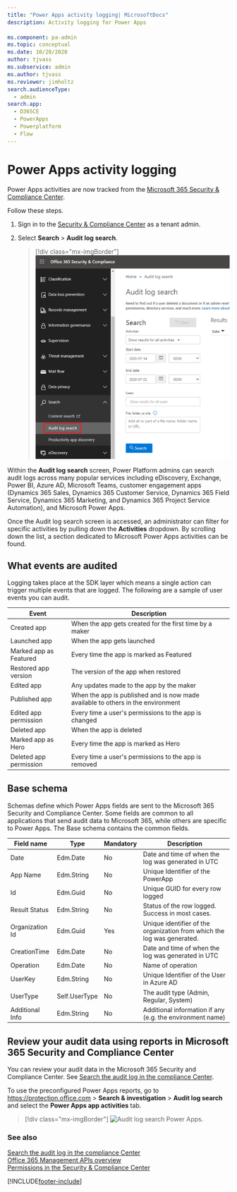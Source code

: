 ```yaml
---
title: "Power Apps activity logging| MicrosoftDocs"
description: Activity logging for Power Apps 

ms.component: pa-admin
ms.topic: conceptual
ms.date: 10/20/2020
author: tjvass
ms.subservice: admin
ms.author: tjvass 
ms.reviewer: jimholtz 
search.audienceType: 
  - admin
search.app:
  - D365CE
  - PowerApps
  - Powerplatform
  - Flow
---
```

# Power Apps activity logging

Power Apps activities are now tracked from the [Microsoft 365 Security & Compliance Center](/microsoft-365/). 

Follow these steps.

1. Sign in to the [Security & Compliance Center](https://protection.office.com) as a tenant admin.

2. Select **Search** > **Audit log search**. 

   > [!div class="mx-imgBorder"] 
   > ![Audit log search.](media/audit-log-search.png "Audit log search")

Within the **Audit log search** screen, Power Platform admins can search audit logs across many popular services including eDiscovery, Exchange, Power BI, Azure AD, Microsoft Teams, customer engagement apps (Dynamics 365 Sales, Dynamics 365 Customer Service, Dynamics 365 Field Service, Dynamics 365 Marketing, and Dynamics 365 Project Service Automation), and Microsoft Power Apps.

Once the Audit log search screen is accessed, an administrator can filter for specific activities by pulling down the **Activities** dropdown. By scrolling down the list, a section dedicated to Microsoft Power Apps activities can be found. 

## What events are audited
Logging takes place at the SDK layer which means a single action can trigger multiple events that are logged. The following are a sample of user events you can audit.

|Event  |Description  |
|---------|---------|
|Created app   |When the app gets created for the first time by a maker |
|Launched app    |When the app gets launched |
|Marked app as Featured   |Every time the app is marked as Featured|
|Restored app version   |The version of the app when restored|
|Edited app    |Any updates made to the app by the maker|
|Published app     |When the app is published and is now made available to others in the environment|
|Edited app permission  |Every time a user's permissions to the app is changed|
|Deleted app |When the app is deleted  |
|Marked app as Hero |Every time the app is marked as Hero  |
|Deleted app permission |Every time a user's permissions to the app is removed  |

## Base schema
Schemas define which Power Apps fields are sent to the Microsoft 365 Security and Compliance Center.  Some fields are common to all applications that send audit data to Microsoft 365, while others are specific to Power Apps. The Base schema contains the common fields. 

|Field name  |Type  |Mandatory  |Description  |
|---------|---------|---------|---------|
|Date     |Edm.Date|No         |Date and time of when the log was generated in UTC          |
|App Name   |Edm.String         |No         |Unique Identifier of the PowerApp        |
|Id     |Edm.Guid         |No         |Unique GUID for every row logged          |
|Result Status     |Edm.String         |No         |Status of the row logged. Success in most cases.          |
|Organization Id     |Edm.Guid         |Yes        |Unique identifier of the organization from which the log was generated.       |
|CreationTime     |Edm.Date         |No         |Date and time of when the log was generated in UTC          |
|Operation     |Edm.Date         |No         |Name of operation         |
|UserKey     |Edm.String         |No         |Unique Identifier of the User in Azure AD       |
|UserType     |Self.UserType         |No         |The audit type (Admin, Regular, System)         |
|Additional Info     |Edm.String        |No         |Additional information if any (e.g. the environment name)       |

## Review your audit data using reports in Microsoft 365 Security and Compliance Center

You can review your audit data in the Microsoft 365 Security and Compliance Center. See [Search the audit log in the compliance Center](/microsoft-365/compliance/search-the-audit-log-in-security-and-compliance?view=o365-worldwide).

To use the preconfigured Power Apps reports, go to https://protection.office.com > **Search & investigation** > **Audit log search** and select the **Power Apps app activities** tab.

> [!div class="mx-imgBorder"] 
> ![Audit log search Power Apps.](media/audit-log-search-pa.png "Audit log search Power Apps")

### See also
 [Search the audit log in the compliance Center](/microsoft-365/compliance/search-the-audit-log-in-security-and-compliance?view=o365-worldwide)<br/>
 [Office 365 Management APIs overview](/office/office-365-management-api/office-365-management-apis-overview)<br/>
 [Permissions in the Security & Compliance Center](/office365/securitycompliance/permissions-in-the-security-and-compliance-center)

[!INCLUDE[footer-include](../includes/footer-banner.md)]